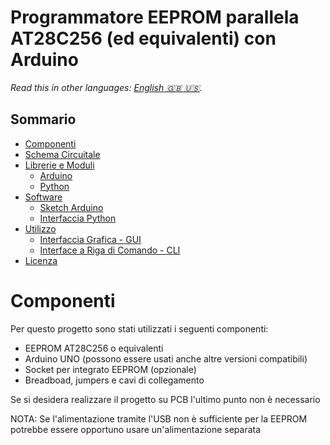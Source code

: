 # Programmatore EEPROM parallela AT28C256 (ed equivalenti) con Arduino

*Read this in other languages: [English :uk: :us:](README.md).*


## Sommario
- [Componenti](#componenti)
- [Schema Circuitale](#schema-circuitale)
- [Librerie e Moduli](#librerie-e-moduli)
  - [Arduino](#arduino)
  - [Python](#python)
- [Software](#software)
  - [Sketch Arduino](#sketch-arduino)
  - [Interfaccia Python](interfaccia-python)
- [Utilizzo](#utilizzo)
  - [Interfaccia Grafica - GUI](#interfaccia-grafica-gui)
  - [Interface a Riga di Comando - CLI](#interfaccia-a-riga-di-comando-cli)
- [Licenza](#licenza)

# Componenti
Per questo progetto sono stati utilizzati i seguenti componenti:
- EEPROM AT28C256 o equivalenti
- Arduino UNO (possono essere usati anche altre versioni compatibili)
- Socket per integrato EEPROM (opzionale)
- Breadboad, jumpers e cavi di collegamento

Se si desidera realizzare il progetto su PCB l'ultimo punto non è necessario

NOTA: Se l'alimentazione tramite l'USB non è sufficiente per la EEPROM potrebbe essere opportuno usare un'alimentazione separata
